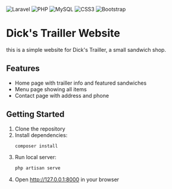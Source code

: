 ![Laravel](https://img.shields.io/badge/Laravel-10.x-red?logo=laravel&logoColor=white)
![PHP](https://img.shields.io/badge/PHP-8.2-blue?logo=php&logoColor=white)
![MySQL](https://img.shields.io/badge/MySQL-8.0-orange?logo=mysql&logoColor=white)
![CSS3](https://img.shields.io/badge/CSS3-1572B6?logo=css3&logoColor=white)
![Bootstrap](https://img.shields.io/badge/Bootstrap-5.3-563D7C?logo=bootstrap&logoColor=white)

# Dick's Trailler Website

this is a simple website for Dick's Trailler, a small sandwich shop.

## Features
- Home page with trailler info and featured sandwiches
- Menu page showing all items
- Contact page with address and phone

## Getting Started
1. Clone the repository
2. Install dependencies:
    ```bash
    composer install
3. Run local server:
    ```bash
    php artisan serve

4. Open http://127.0.0.1:8000 in your browser


